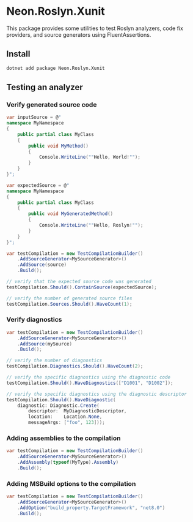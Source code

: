 # Neon.Roslyn.Xunit

This package provides some utilities to test Roslyn analyzers, code fix providers, and source generators using FluentAssertions.

## Install
```sh
dotnet add package Neon.Roslyn.Xunit
```

## Testing an analyzer

### Verify generated source code
```csharp
var inputSource = @"
namespace MyNamespace
{
    public partial class MyClass
    {
        public void MyMethod()
        {
            Console.WriteLine(""Hello, World!"");
        }
    }
}";

var expectedSource = @"
namespace MyNamespace
{
    public partial class MyClass
    {
        public void MyGeneratedMethod()
        {
            Console.WriteLine(""Hello, Roslyn!"");
        }
    }
}";

var testCompilation = new TestCompilationBuilder()
    .AddSourceGenerator<MySourceGenerator>()
    .AddSource(source)
    .Build();

// verify that the expected source code was generated
testCompilation.Should().ContainSource(expectedSource);

// verify the number of generated source files
testCompilation.Sources.Should().HaveCount(1);
```

### Verify diagnostics
```csharp
var testCompilation = new TestCompilationBuilder()
    .AddSourceGenerator<MySourceGenerator>()
    .AddSource(mySource)
    .Build();

// verify the number of diagnostics
testCompilation.Diagnostics.Should().HaveCount(2);

// verify the specific diagnostics using the diagnostic code
testCompilation.Should().HaveDiagnostics(["D1001", "D1002"]);

// verify the specific diagnostics using the diagnostic descriptor
testCompilation.Should().HaveDiagnostic(
    diagnostic: Diagnostic.Create(
        descriptor:  MyDiagnosticDescriptor,
        location:    Location.None,
        messageArgs: ["foo", 123]));

```

### Adding assemblies to the compilation
```csharp
var testCompilation = new TestCompilationBuilder()
    .AddSourceGenerator<MySourceGenerator>()
    .AddAssembly(typeof(MyType).Assembly)
    .Build();
```

### Adding MSBuild options to the compilation
```csharp
var testCompilation = new TestCompilationBuilder()
    .AddSourceGenerator<MySourceGenerator>()
    .AddOption("build_property.TargetFramework", "net8.0")
    .Build();
```